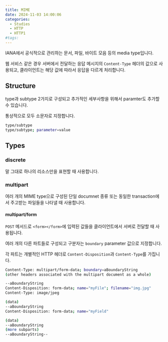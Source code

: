 ```yaml
---
title: MIME
date: 2024-11-03 14:00:06
categories:
  - Studies
  - HTTP
  - HTTP1
#tags:
---
```

IANA에서 공식적으로 관리하는 문서, 파일, 바이트 모음 등의 media type입니다.

웹 서비스 같은 경우 서버에서 전달하는 응답 메시지의 `Content-Type` 헤더의 값으로 사용되고, 클라이언트는 해당 값에 따라서 응답을 다르게 처리합니다.

## Structure

type과 subtype 2가지로 구성되고 추가적인 세부사항을 위해서 paramter도 추가할 수 있습니다.

통상적으로 모두 소문자로 지정합니다.

```bash
type/subtype
type/subtype; parameter=value
```

## Types

### discrete

말 그대로 하나의 리소스만을 표현할 때 사용합니다.

### multipart

여러 개의 MIME type으로 구성된 단일 documnet 종류 또는 동일한 transaction에서 주고받는 파일들을 나타낼 때 사용합니다.

#### multipart/form

`POST` 메서드로 `<form></form>`에 입력된 값들을 클라이언트에서 서버로 전달할 때 사용됩니다.

여러 개의 다른 파트들로 구성되고 구분자는 `boundary` parameter 값으로 지정합니다.

각 파트는 개별적인 HTTP 헤더로 `Content-Disposition`과 `Content-Type`를 가집니다.

```bash
Content-Type: multipart/form-data; boundary=aBoundaryString
(other headers associated with the multipart document as a whole)

--aBoundaryString
Content-Disposition: form-data; name="myFile"; filename="img.jpg"
Content-Type: image/jpeg

(data)
--aBoundaryString
Content-Disposition: form-data; name="myField"

(data)
--aBoundaryString
(more subparts)
--aBoundaryString--
```
